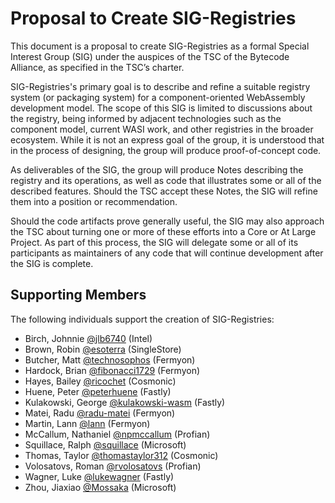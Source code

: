 # Proposal to Create SIG-Registries

This document is a proposal to create SIG-Registries as a formal Special Interest Group (SIG) under the auspices of the TSC of the Bytecode Alliance, as specified in the TSC’s charter. 

SIG-Registries's primary goal is to describe and refine a suitable registry system (or packaging system) for a component-oriented WebAssembly development model. The scope of this SIG is limited to discussions about the registry, being informed by adjacent technologies such as the component model, current WASI work, and other registries in the broader ecosystem. While it is not an express goal of the group, it is understood that in the process of designing, the group will produce proof-of-concept code. 

As deliverables of the SIG, the group will produce Notes describing the registry and its operations, as well as code that illustrates some or all of the described features. Should the TSC accept these Notes, the SIG will refine them into a position or recommendation. 

Should the code artifacts prove generally useful, the SIG may also approach the TSC about turning one or more of these efforts into a Core or At Large Project. As part of this process, the SIG will delegate some or all of its participants as maintainers of any code that will continue development after the SIG is complete. 

## Supporting Members 

The following individuals support the creation of SIG-Registries: 

- Birch, Johnnie [@jlb6740](https://github.com/jlb6740) (Intel)
- Brown, Robin [@esoterra](https://github.com/esoterra) (SingleStore)
- Butcher, Matt [@technosophos](https://github.com/technosophos) (Fermyon)
- Hardock, Brian [@fibonacci1729](https://github.com/fibonacci1729) (Fermyon)
- Hayes, Bailey [@ricochet](https://github.com/ricochet) (Cosmonic)
- Huene, Peter [@peterhuene](https://github.com/peterhuene) (Fastly)
- Kulakowski, George [@kulakowski-wasm](https://github.com/kulakowski-wasm) (Fastly)
- Matei, Radu [@radu-matei](https://github.com/radu-matei) (Fermyon)
- Martin, Lann [@lann](https://github.com/lann) (Fermyon)
- McCallum, Nathaniel [@npmccallum](https://github.com/npmccallum) (Profian)
- Squillace, Ralph [@squillace](https://github.com/squillace) (Microsoft)
- Thomas, Taylor [@thomastaylor312](https://github.com/thomastaylor312) (Cosmonic)
- Volosatovs, Roman [@rvolosatovs](https://github.com/rvolosatovs) (Profian)
- Wagner, Luke [@lukewagner](https://github.com/lukewagner) (Fastly)
- Zhou, Jiaxiao [@Mossaka](https://github.com/Mossaka) (Microsoft)
